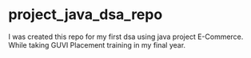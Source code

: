 # project_java_dsa_repo
I was created this repo for my first dsa using java project E-Commerce. While taking GUVI Placement training in my final year.
